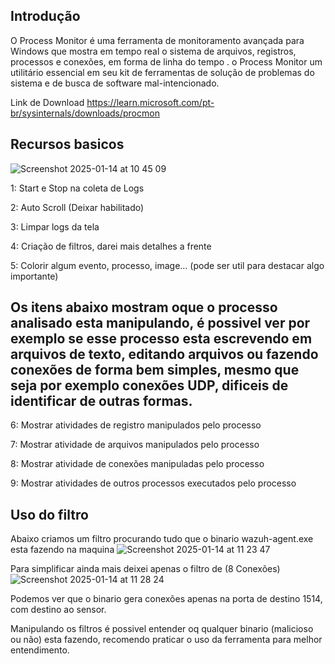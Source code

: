 ## Introdução
O Process Monitor é uma ferramenta de monitoramento avançada para Windows que mostra em tempo real o sistema de arquivos, 
registros, processos e conexões, em forma de linha do tempo . o Process Monitor um utilitário essencial em seu kit de ferramentas de 
solução de problemas do sistema e de busca de software mal-intencionado.

Link de Download
https://learn.microsoft.com/pt-br/sysinternals/downloads/procmon




## Recursos basicos

![Screenshot 2025-01-14 at 10 45 09](https://github.com/user-attachments/assets/ac03dbf4-41b9-4e85-8f0d-45e5d1238b1c)

1: Start e Stop na coleta de Logs

2: Auto Scroll (Deixar habilitado)

3: Limpar logs da tela

4: Criação de filtros, darei mais detalhes a frente

5: Colorir algum evento, processo, image... (pode ser util para destacar algo importante)

## Os itens abaixo mostram oque o processo analisado esta manipulando, é possivel ver por exemplo se esse processo esta escrevendo em arquivos de texto, editando arquivos ou fazendo conexões de forma bem simples, mesmo que seja por exemplo conexões UDP, dificeis  de identificar de outras formas.

6: Mostrar atividades de registro manipulados pelo processo

7: Mostrar atividade de arquivos manipulados pelo processo

8: Mostrar atividade de conexões manipuladas pelo processo

9: Mostrar atividades de outros processos executados pelo processo 



## Uso do filtro
Abaixo criamos um filtro procurando tudo que o binario wazuh-agent.exe esta fazendo na maquina
![Screenshot 2025-01-14 at 11 23 47](https://github.com/user-attachments/assets/1b165caa-c2ba-4c34-9883-d483524b6820)


Para simplificar ainda mais deixei apenas o filtro de (8 Conexões)
![Screenshot 2025-01-14 at 11 28 24](https://github.com/user-attachments/assets/4f09447f-93dd-42fa-bd58-81f129afaf4b)


Podemos ver que o binario gera conexões apenas na porta de destino 1514, com destino ao sensor.

Manipulando os filtros é possivel entender oq qualquer binario (malicioso ou não) esta fazendo, recomendo praticar o uso da ferramenta para melhor entendimento.


